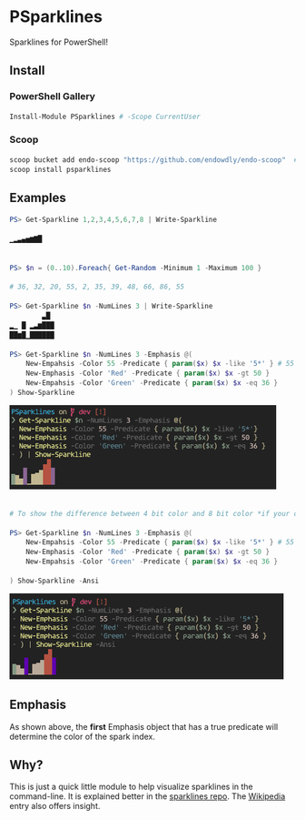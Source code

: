 # PSparklines

Sparklines for PowerShell!

## Install

### PowerShell Gallery

```powershell
Install-Module PSparklines # -Scope CurrentUser
```

### Scoop

```powershell
scoop bucket add endo-scoop "https://github.com/endowdly/endo-scoop"  # Name the bucket whatever you'd like :)
scoop install psparklines
```

## Examples

``` powershell
PS> Get-Sparkline 1,2,3,4,5,6,7,8 | Write-Sparkline

▁▂▃▄▅▆▇█


PS> $n = (0..10).Foreach{ Get-Random -Minimum 1 -Maximum 100 }

# 36, 32, 20, 55, 2, 35, 39, 48, 66, 86, 55

PS> Get-Sparkline $n -NumLines 3 | Write-Sparkline
        ▃█
▂▁ █ ▂▃▆███
██▆█▁██████

PS> Get-Sparkline $n -NumLines 3 -Emphasis @(
    New-Empahsis -Color 55 -Predicate { param($x) $x -like '5*' } # 55 is like a dark magenta
    New-Emphasis -Color 'Red' -Predicate { param($x) $x -gt 50 }
    New-Empahsis -Color 'Green' -Predicate { param($x) $x -eq 36 }
) Show-Sparkline 
```

![Result](./exampleNoAnsi.png)

```powershell

# To show the difference between 4 bit color and 8 bit color *if your console supports VT ANSI commands and 8 bit color*

PS> Get-Sparkline $n -NumLines 3 -Emphasis @(
    New-Empahsis -Color 55 -Predicate { param($x) $x -like '5*' } # 55 is like a dark magenta
    New-Emphasis -Color 'Red' -Predicate { param($x) $x -gt 50 }
    New-Empahsis -Color 'Green' -Predicate { param($x) $x -eq 36 }

) Show-Sparkline -Ansi
```

![Result](./example.png)

## Emphasis

As shown above, the **first** Emphasis object that has a true predicate will determine the color of the spark index. 

## Why?

This is just a quick little module to help visualize sparklines in the command-line.
It is explained better in the [sparklines repo](http://github.com/deeplook/sparklines).
The [Wikipedia](https://en.wikipedia.org/wiki/Sparkline) entry also offers insight.
